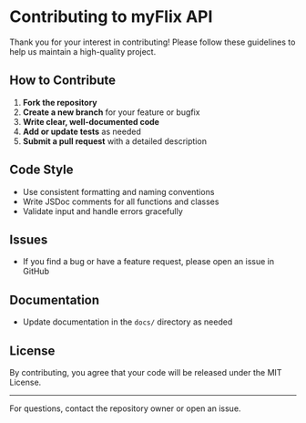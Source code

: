 # Contributing to myFlix API

Thank you for your interest in contributing! Please follow these guidelines to help us maintain a high-quality project.

## How to Contribute

1. **Fork the repository**
2. **Create a new branch** for your feature or bugfix
3. **Write clear, well-documented code**
4. **Add or update tests** as needed
5. **Submit a pull request** with a detailed description

## Code Style
- Use consistent formatting and naming conventions
- Write JSDoc comments for all functions and classes
- Validate input and handle errors gracefully

## Issues
- If you find a bug or have a feature request, please open an issue in GitHub

## Documentation
- Update documentation in the `docs/` directory as needed

## License
By contributing, you agree that your code will be released under the MIT License.

---

For questions, contact the repository owner or open an issue.
